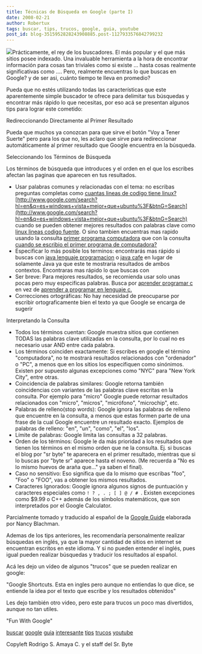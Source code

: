 ```yaml
---
title: Técnicas de Búsqueda en Google (parte I)
date: 2008-02-21
author: Robertux
tags: buscar, tips, trucos, google, guia, youtube
post_id: blog-3515952828243908885.post-1127933576842799232
---
```


[![](http://bp0.blogger.com/_jH77WNrMVRA/R7hxvXl5lXI/AAAAAAAAAg4/114zkBHwWhY/s320/logo.gif)](http://bp0.blogger.com/_jH77WNrMVRA/R7hxvXl5lXI/AAAAAAAAAg4/114zkBHwWhY/s1600-h/logo.gif)Prácticamente, el
      rey de los buscadores. El más popular y el que más sitios posee indexado. Una invaluable
      herramienta a la hora de encontrar información para cosas tan triviales como si existe ...
      hasta cosas realmente significativas como .... Pero, realmente encuentras lo que buscas en
      Google? y de ser asi, cuánto tiempo te lleva en promedio?

Pueda que no
      estés utilizando todas las características que este aparentemente simple buscador te ofrece
      para delimitar tus búsquedas y encontrar más rápido lo que necesitas, por eso acá se presentan
      algunos tips para lograr este cometido:

Redireccionando Directamente al Primer Resultado

Pueda que muchos ya conozcan para que sirve el botón "Voy a Tener Suerte"
      pero para los que no, les aclaro que sirve para redireccionar automáticamente al primer
      resultado que Google encuentra en la búsqueda.

Seleccionando los
      Términos de Búsqueda

Los términos de búsqueda
      que introduces y el orden en el que los escribes afectan las paginas que aparecen en tus
      resultados.

- Usar palabras comunes y relacionadas con el tema: no escribas preguntas completas como [cuantas lineas de codigo tiene linux?](http://www.google.com/search?hl=en&q=cuantas+lineas+de+codigo+tiene+linux%3F&btnG=Search) [http://www.google.com/search?hl=en&q=es+windows+vista+mejor+que+ubuntu%3F&btnG=Search](http://www.google.com/search?hl=en&q=es+windows+vista+mejor+que+ubuntu%3F&btnG=Search) cuando se pueden obtener mejores resultados con palabras clave como [linux lineas codigo fuente](http://www.google.com/search?hl=en&q=linux+lineas+codigo+fuente&btnG=Search). O sino tambien encuentras mas rapido usando la consulta [primer programa computadora](http://www.google.com/search?hl=en&q=primer+programa+computadora&btnG=Search) que con la consulta [cuando se escribio el primer programa de computadora?](http://www.google.com/search?hl=en&q=cuando+se+escribio+el+primer+programa+de+computadora%3F&btnG=Search)
- Especificar lo más posible los terminos: encontrarás mas rápido si buscas con [java lenguaje programacion](http://www.google.com/search?hl=en&q=java+lenguaje+programacion&btnG=Search) o [java cafe](http://www.google.com/search?hl=en&q=java+cafe&btnG=Search) en lugar de solamente Java ya que este te mostraria resultados de ambos contextos. Encontraras mas rápido lo que buscas con
- Ser breve: Para mejores resultados, se recomienda usar solo unas pocas pero muy especificas palabras. Busca por [aprender programar c](http://www.google.com/search?hl=en&q=aprender+programar+c&btnG=Search) en vez de [aprender a programar en lenguaje c.](http://www.google.com/search?hl=en&q=aprender+a+programar+en+lenguaje+c&btnG=Search)
- Correcciones ortográficas: No hay necesidad de preocuparse por escribir ortograficamente bien el texto ya que Google se encarga de sugerir

Interpretando la
      Consulta

- Todos los términos cuentan: Google muestra sitios que contienen TODAS las palabras clave utilizadas en la consulta, por lo cual no es necesario usar AND entre cada palabra.
- Los términos coinciden exactamente: Si escribes en google el término "computadora", no te mostrará resultados relacionados con "ordenador" o "PC", a menos que en los sitios los especifiquen como sinónimos. Existen por supuesto algunas excepciones como "NYC" para "New York City", entre otras.
- Coincidencia de palabras similares: Google retorna también coincidencias con variantes de las palabras clave escritas en la consulta. Por ejemplo para "micro" Google puede retornar resultados relacionados con "micro", "micros", "micrófono", "microchip", etc.
- Palabras de relleno(stop words): Google ignora las palabras de relleno que encuentre en la consulta, a menos que estas formen parte de una frase de la cual Google encuentre un resultado exacto. Ejemplos de palabras de relleno: "en", "un", "como", "el", "los".
- Límite de palabras: Google limita las consultas a 32 palabras.
- Orden de los términos: Google le da más prioridad a los resultados que tienen los términos en el mismo orden que ne la consulta. Ej. si buscas el blog por "sr byte" te aparecera en el primer resultado, mientras que si lo buscas por "byte sr" aparece hasta el noveno. (Me recuerda a "No es lo mismo huevos de araña que..." ya saben el final).
- Caso no sensitivo: Eso significa que da lo mismo que escribas "foo", "Foo" o "FOO", vas a obtener los mismos resultados.
- Caracteres Ignorados: Google ignora algunos signos de puntuación y caracteres especiales como `! ? , . ; [ ] @ / # `. Existen excepciones como $9.99 o C++ además de los símbolos matemáticos, que son interpretados por el Google Calculator.

Parcialmente tomado y traducido al español de la [Google Guide](http://www.googleguide.com/) elaborada por Nancy
      Blachman.

Ademas de los tips anteriores, les recomendaría personalmente
      realizar búsquedas en inglés, ya que la mayor cantidad de sitios en internet se encuentran
      escritos en este idioma. Y si no pueden entender el inglés, pues igual pueden realizar
      búsquedas y traducir los resultados al español.

Acá les dejo un vídeo
      de algunos "trucos" que se pueden realizar en google:

"Google Shortcuts. Esta en ingles pero aunque no entiendas lo
      que dice, se entiende la idea por el texto que escribe y los resultados obtenidos"

Les dejo también otro video, pero este para
      trucos un poco mas divertidos, aunque no tan utiles.

"Fun With Google"

[buscar](http://www.blogalaxia.com/tags/buscar) [google](http://www.blogalaxia.com/tags/google) [guia](http://www.blogalaxia.com/tags/guia) [interesante](http://www.blogalaxia.com/tags/interesante) [tips](http://www.blogalaxia.com/tags/tips) [trucos](http://www.blogalaxia.com/tags/trucos) [youtube](http://www.blogalaxia.com/tags/youtube)

Copyleft Rodrigo S. Amaya C. y
      el staff del Sr. Byte